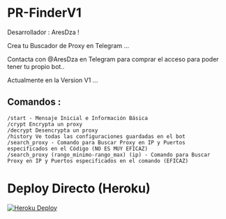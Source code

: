 # PR-FinderV1

Desarrollador : AresDza !

Crea tu Buscador de Proxy en Telegram ...

Contacta con @AresDza en Telegram para comprar el acceso para poder tener tu propio bot..

Actualmente en la Version V1 ...

## Comandos :
    /start - Mensaje Inicial e Información Básica
    /crypt Encrypta un proxy
    /decrypt Desencrypta un proxy
    /history Ve todas las configuraciones guardadas en el bot
    /search_proxy - Comando para Buscar Proxy en IP y Puertos especificados en el Código (NO ES MUY EFICAZ)
    /search_proxy (rango_minimo-rango_max) (ip) - Comando para Buscar Proxy en IP y Puertos especificados en el comando (EFICAZ)

# Deploy Directo (Heroku)
[![Heroku Deploy](https://www.herokucdn.com/deploy/button.svg)](https://heroku.com/deploy?template=https://github.com/diago8888/proxyfinder)
